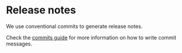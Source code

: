 # Release notes

We use conventional commits to generate release notes.

Check the [commits guide](commits.md) for more information on how to write commit messages.
